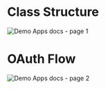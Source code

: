 # Class Structure
![Demo Apps docs - page 1](https://user-images.githubusercontent.com/65351809/112347612-64925d80-8c9d-11eb-967e-d8d6e7b2dbb0.png)


# OAuth Flow
![Demo Apps docs - page 2](https://user-images.githubusercontent.com/65351809/112347541-53e1e780-8c9d-11eb-82d8-bf0cc9fbf7c6.png)
